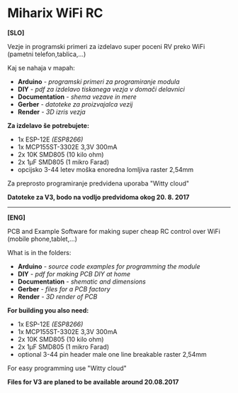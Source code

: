 # Miharix WiFi RC
**[SLO]**

Vezje in programski primeri za izdelavo super poceni RV preko WiFi (pametni telefon,tablica,...)

Kaj se nahaja v mapah:
* **Arduino** - *programski primeri za programiranje modula*
* **DIY** - *pdf za izdelavo tiskanega vezja v domači delavnici*
* **Documentation** - *shema vezave in mere*
* **Gerber** - *datoteke za proizvajalca vezij*
* **Render** - *3D izris vezja*

**Za  izdelavo še potrebujete:**
* 1x ESP-12E *(ESP8266)*
* 1x MCP155ST-3302E 3,3V 300mA
* 2x 10K SMD805 (10 kilo ohm)
* 2x 1µF SMD805 (1 mikro Farad)
* opcijsko 3-44 letev moška enoredna lomljiva raster 2,54mm

Za preprosto programiranje predvidena uporaba "Witty cloud"

**Datoteke za V3, bodo na vodljo predvidoma okog 20. 8. 2017**

---

**[ENG]**

PCB and Example Software for making super cheap RC control over WiFi (mobile phone,tablet,...)

What is in the folders:

* **Arduino** - *source code examples for programming the module*
* **DIY** - *pdf for making PCB DIY at home*
* **Documentation** - *shematic and dimensions*
* **Gerber** - *files for a PCB factory*
* **Render** - *3D render of PCB*

**For building you also need:**
* 1x ESP-12E *(ESP8266)*
* 1x MCP155ST-3302E 3,3V 300mA
* 2x 10K SMD805 (10 kilo ohm)
* 2x 1µF SMD805 (1 mikro Farad)
* optional 3-44 pin header male one line breakable raster 2,54mm

For easy programming use "Witty cloud"

**Files for V3 are planed to be available around 20.08.2017**
